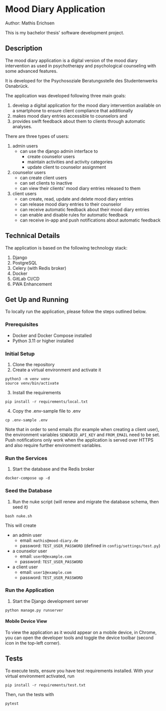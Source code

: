# Mood Diary Application
Author: Mathis Erichsen

This is my bachelor thesis' software development project.

## Description

The mood diary application is a digital version of the mood diary intervention as used in psychotherapy and psychological counseling with some advanced features.

It is developed for the Psychosoziale Beratungsstelle des Studentenwerks Osnabrück.

The application was developed following three main goals:
1. develop a digital application for the mood diary intervention available on a smartphone to ensure client compliance that additionally
2. makes mood diary entries accessible to counselors and
3. provides swift feedback about them to clients through automatic analyses.

There are three types of users:
1. admin users
   - can use the django admin interface to
     - create counselor users
     - maintain activities and activity categories
     - update client to counselor assignment
2. counselor users
    - can create client users
    - can set clients to inactive
    - can view their clients' mood diary entries released to them
3. client users
    - can create, read, update and delete mood diary entries
    - can release mood diary entries to their counselor
    - can receive automatic feedback about their mood diary entries
    - can enable and disable rules for automatic feedback
    - can receive in-app and push notifications about automatic feedback

## Technical Details
The application is based on the following technology stack:
1. Django
2. PostgreSQL
3. Celery (with Redis broker)
4. Docker
5. GitLab CI/CD
6. PWA Enhancement

## Get Up and Running
To locally run the application, please follow the steps outlined below.

### Prerequisites
- Docker and Docker Compose installed
- Python 3.11 or higher installed

### Initial Setup
1. Clone the repository
2. Create a virtual environment and activate it
```shell
python3 -m venv venv
source venv/bin/activate
```
3. Install the requirements
```shell
pip install -r requirements/local.txt
```
4. Copy the .env-sample file to .env
```shell
cp .env-sample .env
```
Note that in order to send emails (for example when creating a client user), the environment variables `SENDGRID_API_KEY` and `FROM_EMAIL` need to be set.
Push notifications only work when the application is served over HTTPS and also require further environment variables.

### Run the Services
1. Start the database and the Redis broker
```shell
docker-compose up -d
```

### Seed the Database
1. Run the nuke script (will renew and migrate the database schema, then seed it)
```shell
bash nuke.sh
```
This will create
- an admin user
  - email: `mathis@mood-diary.de`
  - password: `TEST_USER_PASSWORD` (defined in `config/settings/test.py`)
- a counselor user
  - email: `user0@example.com`
  - password: `TEST_USER_PASSWORD`
- a client user
  - email: `user1@example.com`
  - password: `TEST_USER_PASSWORD`

### Run the Application
1. Start the Django development server
```shell
python manage.py runserver
```

#### Mobile Device View
To view the application as it would appear on a mobile device, in Chrome, you can open the developer tools and toggle the device toolbar (second icon in the top-left corner).

## Tests
To execute tests, ensure you have test requirements installed.
With your virtual environment activated, run
```shell
pip install -r requirements/test.txt
```
Then, run the tests with
```shell
pytest
```
